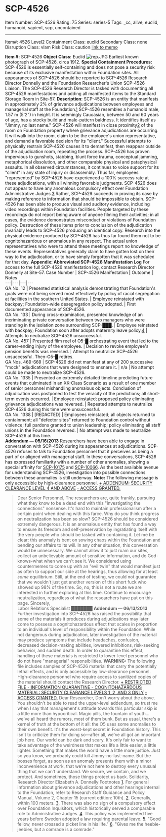 # SCP-4526
Item Number: SCP-4526
Rating: 75
Series: series-5
Tags: _cc, alive, euclid, humanoid, sapient, scp, uncontained

---

Item#: 4526
Level2
Containment Class:
euclid
Secondary Class:
none
Disruption Class:
vlam
Risk Class:
caution
[link to memo](/classification-committee-memo)  

**Item #:** SCP-4526
**Object Class:** Euclid
![rep.JPG](https://scp-wiki.wdfiles.com/local--files/scp-4526/rep.JPG)
Earliest known photograph of SCP-4526, circa 1912.
**Special Containment Procedures:** SCP-4526 is essentially self-containing and does not pose a security risk because of its exclusive manifestation within Foundation sites. All appearances of SCP-4526 should be reported to SCP-4526 Research Director Donnelly and the Foundation Researcher's Union SCP-4526 Liaison. The SCP-4526 Research Director is tasked with documenting all SCP-4526 manifestations and adding all manifested items to the Standard Storage Room in Site-57.
**Description:** SCP-4526 is an entity that manifests in approximately 2% of grievance adjudications between employees and managerial staff at the Foundation.[1](javascript:;) SCP-4526 resembles a humanoid male, 1.57 m (5'2") in height. It is seemingly Caucasian, between 50 and 60 years of age, has a stocky build and male-pattern baldness. It identifies itself as "Jimmy, no last name."
SCP-4526 will manifest in close proximity[2](javascript:;) of the room on Foundation property where grievance adjudications are occurring. It will walk into the room, claim to be the employee's union representative, and demand a favorable decision for its "client." Successful attempts to physically restrain SCP-4526 causes it to demanifest, then reappear outside of the adjudication room, repeating the process.
SCP-4526 has proven impervious to gunshots, stabbing, blunt force trauma, conceptual jamming, metaphorical dissolution, and other comparable physical and pataphysical assaults. In all observed circumstances, it continues to voice support for its "client" in any state of injury or disassembly.
Thus far, employees "represented" by SCP-4526 have experienced a 100% success rate at these adjudications, with all winning favorable judgments. SCP-4526 does not appear to have any anomalous compulsory effect over Foundation Administrative Judges.[3](javascript:;) Rather, SCP-4526 succeeds in proving its case by making reference to information that should be impossible to obtain.
SCP-4526 has been able to produce visual and auditory evidence, including video recordings within Foundation facilities. People targeted by these recordings do not report being aware of anyone filming their activities; in all cases, the evidence demonstrates misconduct or violations of Foundation policy. Destruction of these items prior to conclusion of the adjudication invariably leads to SCP-4526 producing an identical copy. Research into the physical evidence produced by SCP-4526 has thus far found them not to be cognitohazardous or anomalous in any respect.
The actual union representatives who were to attend these meetings report no knowledge of these events. Representatives generally claim to have gotten lost on their way to the adjudication, or to have simply forgotten that it was scheduled for that day.
**Appendix: Abbreviated SCP-4526 Manifestation Log**
For access to the full SCP-4526 manifestation log, contact Research Director Donnelly at Site-57.
Case Number | SCP-4526 Manifestation | Outcome | Notes  
---|---|---|---  
GA No. 12 | Presented statistical analysis demonstrating that Foundation's goals were not being served most effectively by policy of racial segregation at facilities in the southern United States. | Employee reinstated with backpay; Foundation-wide desegregation policy adopted. | First documented appearance of SCP-4526.  
GA No. 133 | During cross-examination, presented knowledge of an incriminating private conversation between two managers who were standing in the isolation zone surrounding SCP-███. | Employee reinstated with backpay; Foundation soon after adopts maternity leave policy.[4](javascript:;) | Attempts to neutralize SCP-4526 unsuccessful.  
GA No. 457 | Presented film reel of O5-█ orchestrating event that led to the career-ending injury of the employee. | Decision to revoke employee's pension benefits was reversed. | Attempt to neutralize SCP-4526 unsuccessful. Then-O5-█ retires.  
GA Nos. 469-669 | SCP-4526 did not manifest at any of 200 successive "mock" adjudications that were designed to ensnare it. | n/a | No attempt could be made to neutralize SCP-4526.  
GA No. 1335 | Presented an extremely detailed timeline predicting future events that culminated in an XK-Class Scenario as a result of one member of senior personnel mishandling anomalous objects. Conclusion of adjudication was postponed to test the veracity of the predictions; all short-term events occurred. | Employee reinstated; proposed policy eliminating grievance adjudications was reversed. | Repeated attempts to neutralize SCP-4526 during this time were unsuccessful.  
GA No. 1338 | [REDACTED] | Employees reinstated; all objects returned to containment; all "defector sites" returned to Foundation control without violence; full pardons granted to union leadership; policy eliminating all staff unions in the Foundation reversed. | No attempt was made to neutralize SCP-4526 at this time.  
**Addendum — 05/16/2013**
Researchers have been able to engage in conversation with SCP-4526 during its appearances at adjudications. SCP-4526 refuses to talk to Foundation personnel that it perceives as being a part of or aligned with managerial staff. In these conversations, SCP-4526 has expressed familiarity with a number of other anomalies, showing a special affinity for [SCP-1017](http://www.scp-wiki.net/scp-1017)[5](javascript:;) and [SCP-1006](http://www.scp-wiki.net/scp-1006)[6](javascript:;). As the best available avenue for understanding SCP-4526, investigation into possible connections between these anomalies is still underway.
**Note:** The following message is only accessible by high-clearance personnel.
[\+ ADDENDUM: SECURITY CLEARANCE LEVEL 4 AND ABOVE](javascript:;)
[\- ACCESS GRANTED.](javascript:;)
> Dear Senior Personnel,
> The researchers are, quite frankly, pursuing what they know to be a dead end with this "investigating the connections" nonsense. It's hard to maintain professionalism after a certain point when dealing with this farce.
> Why do _you_ think progress on neutralization has been so slow?
> SCP-4526 should be considered extremely dangerous. It is an anomalous entity that has found a way to ensure its freedom and self-preservation by ingratiating itself with the very people who should be tasked with containing it.
> Let me be clear: this anomaly is bent on sowing chaos within the Foundation and bending our affairs to its will. In any other situation, this conversation would be unnecessary. We cannot allow it to just roam our sites, collect an unbelievable amount of sensitive information, and do God-knows-what when we can't see it.
> We considered using countermemes to come up with an "evil twin" that would manifest just as often to support our side at the hearings, thus allowing for at least _some_ equilibrium. Still, at the end of testing, we could not guarantee that we wouldn't just get another version of this short fuck who showed up 98% of the time. So, no, this is not a route we are interested in further exploring at this time.
> Continue to encourage neutralization, regardless of what the researchers have put on this page.
> Sincerely,  
>  Labor Relations Specialist ███████
**Addendum — 06/13/2013**
Further investigation into SCP-4526 has raised the possibility that some of the materials it produces during adjudications may later come to possess a cognitohazardous effect that scales in proportion to an individual's level of responsibility within the Foundation. While not dangerous during adjudication, later investigation of the material may produce symptoms that include headaches, confusion, decreased decision-making abilities, lowered inhibitions, risk-seeking behavior, and sudden death. In order to quarantine this effect, handling of these materials is restricted to lower-level personnel who do not have "managerial" responsibilities.
**WARNING:** The following file includes samples of SCP-4526 material that carry the potentially lethal effects, and is only accessible by low-clearance personnel. High-clearance personnel who require access to sanitized copies of the material should contact the Research Director.
[\+ RESTRICTED FILE - INFORMATION QUARANTINE - COGNITOHAZARDOUS MATERIAL: SECURITY CLEARANCE LEVELS 1, 2, AND 3 ONLY](javascript:;)
[\- ACCESS GRANTED.](javascript:;)
> Dear Researcher,
> Don't worry about the above. You shouldn't be able to read the upper-level addendum, so trust me when I say that management's attitude towards this particular skip is a little more than hypocritical.
> Magic pills, the fountain of youth…we've all heard the rumors, most of them bunk. But as usual, there's a kernel of truth at the bottom of it all: the O5 uses some anomalies to their own benefit. It's the worst-kept secret in Foundation history. This isn't to criticize them for doing so—after all, we've all got an important job here. Our world can be dark and scary. It's only fair to want to take advantage of the weirdness that makes life a little easier, a little lighter. Something that makes the world have a little more justice.
> Just so you know, we probably could kill Jimmy-no-last-name. But the bosses forget, as soon as an anomaly presents them with a minor inconvenience at work, that we're not here to destroy every unusual thing that we can't understand.
> We secure, we contain, and we protect. And sometimes, those things protect us back.
> Solidarity,  
>  Research Director Elizabeth A. Donnelly
Footnotes
[1](javascript:;). For general information about grievance adjudications and other hearings internal to the Foundation, refer to Research Staff Guidance and Policy Manual, Volume 2, Chapter 15 (current edition: 10th).
[2](javascript:;). Generally, within 100 meters.
[3](javascript:;). There was also no sign of a compulsory effect over Foundation Inquisitors, which historically served a comparable role to Administrative Judges.
[4](javascript:;). This policy was implemented five years before Sweden adopted a law requiring parental leave.
[5](javascript:;). "Good fellow, never crossed a picket line in his life."
[6](javascript:;). "Gives me the heebie-jeebies, but a comrade is a comrade."